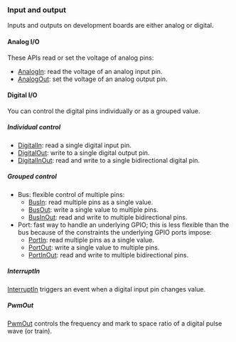### Input and output

Inputs and outputs on development boards are either analog or digital.

#### Analog I/O

These APIs read or set the voltage of analog pins:

* [AnalogIn](AnalogIn.md): read the voltage of an analog input pin.
* [AnalogOut](AnalogOut.md): set the voltage of an analog output pin.

#### Digital I/O

You can control the digital pins individually or as a grouped value.

##### Individual control

* [DigitalIn](DigitalIn.md): read a single digital input pin.
* [DigitalOut](DigitalOut.md): write to a single digital output pin.
* [DigitalInOut](DigitalInOut.md): read and write to a single bidirectional digital pin.

##### Grouped control

* Bus: flexible control of multiple pins:
	* [BusIn](BusIn.md): read multiple pins as a single value.
	* [BusOut](BusOut.md): write a single value to multiple pins.
	* [BusInOut](BusInOut.md): read and write to multiple bidirectional pins.
* Port: fast way to handle an underlying GPIO; this is less flexible than the bus because of the constraints the underlying GPIO ports impose:
	* [PortIn](PortIn.md): read multiple pins as a single value.
	* [PortOut](PortOut.md): write a single value to multiple pins.
	* [PortInOut](PortInOut.md): read and write to multiple bidirectional pins.

##### InterruptIn

[InterruptIn](InterruptIn.md) triggers an event when a digital input pin changes value.

##### PwmOut

[PwmOut](PwmOut.md) controls the frequency and mark to space ratio of a digital pulse wave (or train).

